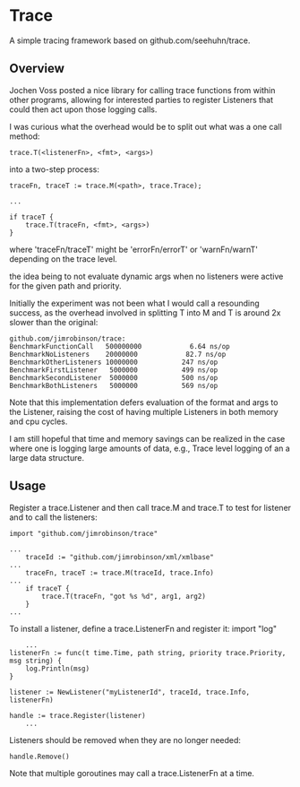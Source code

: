 Trace
=====

A simple tracing framework based on github.com/seehuhn/trace.

Overview
--------

Jochen Voss posted a nice library for calling trace functions from
within other programs, allowing for interested parties to register
Listeners that could then act upon those logging calls.

I was curious what the overhead would be to split out what was a one
call method:

	trace.T(<listenerFn>, <fmt>, <args>)

into a two-step process:

	traceFn, traceT := trace.M(<path>, trace.Trace);
	
	...

	if traceT {
		trace.T(traceFn, <fmt>, <args>)
	}

where 'traceFn/traceT' might be 'errorFn/errorT' or
'warnFn/warnT' depending on the trace level.

the idea being to not evaluate dynamic args when no listeners were
active for the given path and priority.

Initially the experiment was not been what I would call a resounding
success, as the overhead involved in splitting T into M and T is
around 2x slower than the original:

	github.com/jimrobinson/trace:
	BenchmarkFunctionCall	500000000	         6.64 ns/op
	BenchmarkNoListeners	20000000	        82.7 ns/op
	BenchmarkOtherListeners	10000000	       247 ns/op
	BenchmarkFirstListener	 5000000	       499 ns/op
	BenchmarkSecondListener	 5000000	       500 ns/op
	BenchmarkBothListeners	 5000000	       569 ns/op

Note that this implementation defers evaluation of the format and args
to the Listener, raising the cost of having multiple Listeners in both
memory and cpu cycles.

I am still hopeful that time and memory savings can be realized in the
case where one is logging large amounts of data, e.g., Trace level
logging of an a large data structure.

Usage
-----

Register a trace.Listener and then call trace.M and trace.T to test
for listener and to call the listeners:

	import "github.com/jimrobinson/trace"

	...
		traceId := "github.com/jimrobinson/xml/xmlbase"
	...
		traceFn, traceT := trace.M(traceId, trace.Info)
	...
		if traceT {
			trace.T(traceFn, "got %s %d", arg1, arg2)
		}
	...

To install a listener, define a trace.ListenerFn and register it:
        import "log"

        ...
	listenerFn := func(t time.Time, path string, priority trace.Priority, msg string) {
		log.Println(msg)
	}

	listener := NewListener("myListenerId", traceId, trace.Info, listenerFn)

	handle := trace.Register(listener)
        ...

Listeners should be removed when they are no longer needed:

	handle.Remove()

Note that multiple goroutines may call a trace.ListenerFn at a time.
